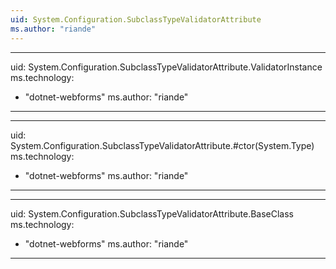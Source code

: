 ```yaml
---
uid: System.Configuration.SubclassTypeValidatorAttribute
ms.author: "riande"
---
```


---
uid: System.Configuration.SubclassTypeValidatorAttribute.ValidatorInstance
ms.technology: 
  - "dotnet-webforms"
ms.author: "riande"
---

---
uid: System.Configuration.SubclassTypeValidatorAttribute.#ctor(System.Type)
ms.technology: 
  - "dotnet-webforms"
ms.author: "riande"
---

---
uid: System.Configuration.SubclassTypeValidatorAttribute.BaseClass
ms.technology: 
  - "dotnet-webforms"
ms.author: "riande"
---

